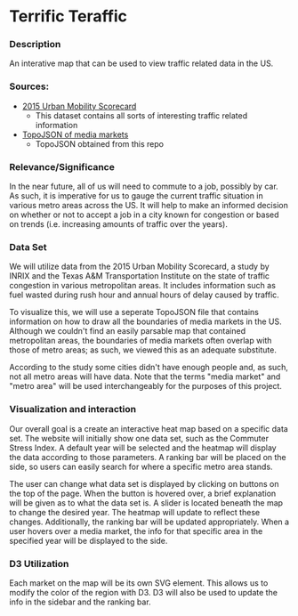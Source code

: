 # Terrific Teraffic

### Description

An interative map that can be used to view traffic related data in the US. 

### Sources:
* [2015 Urban Mobility Scorecard](https://mobility.tamu.edu/ums/)
  * This dataset contains all sorts of interesting traffic related information
* [TopoJSON of media markets](https://github.com/simzou/nielsen-dma/)
  * TopoJSON obtained from this repo

### Relevance/Significance

In the near future, all of us will need to commute to a job, possibly by car. As such, it is imperative for us to gauge the current traffic situation in various metro areas across the US. It will help to make an informed decision on whether or not to accept a job in a city known for congestion or based on trends (i.e. increasing amounts of traffic over the years).

### Data Set

We will utilize data from the 2015 Urban Mobility Scorecard, a study by INRIX and the Texas A&M Transportation Institute on the state of traffic congestion in various metropolitan areas. It includes information such as fuel wasted during rush hour and annual hours of delay caused by traffic.

To visualize this, we will use a seperate TopoJSON file that contains information on how to draw all the boundaries of media markets in the US. Although we couldn't find an easily parsable map that contained metropolitan areas, the boundaries of media markets often overlap with those of metro areas; as such, we viewed this as an adequate substitute.

According to the study some cities didn't have enough people and, as such, not all metro areas will have data. Note that the terms "media market" and "metro area" will be used interchangeably for the purposes of this project.

### Visualization and interaction

Our overall goal is a create an interactive heat map based on a specific data set. The website will initially show one data set, such as the Commuter Stress Index. A default year will be selected and the heatmap will display the data according to those parameters. A ranking bar will be placed on the side, so users can easily search for where a specific metro area stands.

The user can change what data set is displayed by clicking on buttons on the top of the page. When the button is hovered over, a brief explanation will be given as to what the data set is. A slider is located beneath the map to change the desired year. The heatmap will update to reflect these changes. Additionally, the ranking bar will be updated appropriately. When a user hovers over a media market, the info for that specific area in the specified year will be displayed to the side. 

### D3 Utilization

Each market on the map will be its own SVG element. This allows us to modify the color of the region with D3. D3 will also be used to update the info in the sidebar and the ranking bar.


